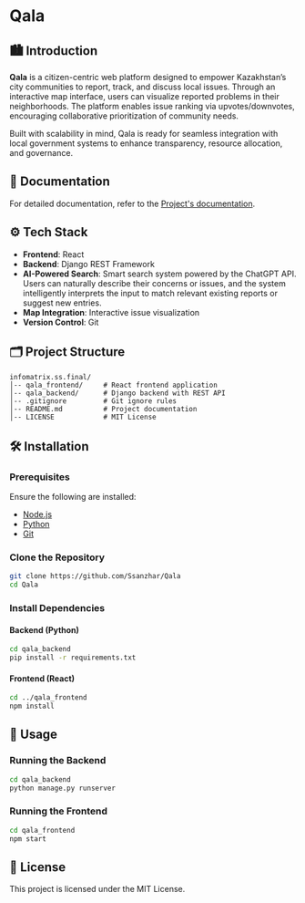 # Qala

## 🏙️ Introduction

**Qala** is a citizen-centric web platform designed to empower Kazakhstan’s city communities to report, track, and discuss local issues. Through an interactive map interface, users can visualize reported problems in their neighborhoods. The platform enables issue ranking via upvotes/downvotes, encouraging collaborative prioritization of community needs.

Built with scalability in mind, Qala is ready for seamless integration with local government systems to enhance transparency, resource allocation, and governance.

## 📄 Documentation

For detailed documentation, refer to the [Project's documentation](https://docs.google.com/document/d/1nZB1fy8Al20xBNipCXVEs4ODLpCNnzxJ/edit?usp=sharing&ouid=113911636319581141972&rtpof=true&sd=true).

## ⚙️ Tech Stack

- **Frontend**: React
- **Backend**: Django REST Framework
- **AI-Powered Search**: Smart search system powered by the ChatGPT API. Users can naturally describe their concerns or issues, and the system intelligently interprets the input to match relevant existing reports or suggest new entries.
- **Map Integration**: Interactive issue visualization
- **Version Control**: Git



## 🗂️ Project Structure

```
infomatrix.ss.final/
│-- qala_frontend/     # React frontend application
│-- qala_backend/      # Django backend with REST API
│-- .gitignore         # Git ignore rules
│-- README.md          # Project documentation
│-- LICENSE            # MIT License
```

## 🛠️ Installation

### Prerequisites

Ensure the following are installed:

- [Node.js](https://nodejs.org/)
- [Python](https://www.python.org/)
- [Git](https://git-scm.com/)

### Clone the Repository

```bash
git clone https://github.com/Ssanzhar/Qala
cd Qala
```

### Install Dependencies

#### Backend (Python)

```bash
cd qala_backend
pip install -r requirements.txt
```

#### Frontend (React)

```bash
cd ../qala_frontend
npm install
```

## 🚀 Usage

### Running the Backend

```bash
cd qala_backend
python manage.py runserver
```

### Running the Frontend

```bash
cd qala_frontend
npm start
```

## 📄 License

This project is licensed under the MIT License.

